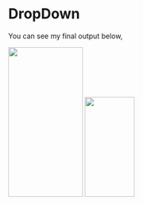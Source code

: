 # DropDown

You can see my final output below,

<img src="https://user-images.githubusercontent.com/55725137/157821080-89093638-993a-41fb-a029-b7af2dc32fd3.jpeg" width="150" height="300">  <img src="https://user-images.githubusercontent.com/55725137/157821108-16ec0c2f-aac5-49b9-96b8-2506a640431b.jpeg" width="100" height="200">
